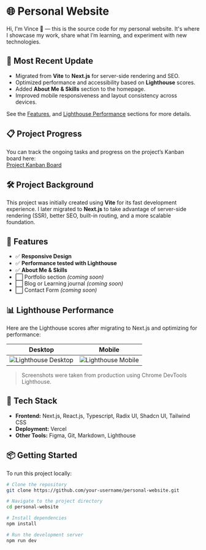 # 🌐 Personal Website

Hi, I'm Vince 👋 — this is the source code for my personal website. It's where I showcase my work, share what I’m learning, and experiment with new technologies.

## 📌 Most Recent Update

- Migrated from **Vite** to **Next.js** for server-side rendering and SEO.
- Optimized performance and accessibility based on **Lighthouse** scores.
- Added **About Me & Skills** section to the homepage.
- Improved mobile responsiveness and layout consistency across devices.

See the  [Features](#-features), and [Lighthouse Performance](#-lighthouse-performance) sections for more details.

## 📋 Project Progress

You can track the ongoing tasks and progress on the project’s Kanban board here:  
<a href="https://github.com/users/vincejosephladrera/projects/5" target="_blank" rel="noopener noreferrer">Project Kanban Board</a>

## 🛠 Project Background

This project was initially created using **Vite** for its fast development experience. I later migrated to **Next.js** to take advantage of server-side rendering (SSR), better SEO, built-in routing, and a more scalable foundation.

## 🚀 Features

- ✅ **Responsive Design**
- ✅ **Performance tested with Lighthouse**
- ✅ **About Me & Skills**
- ⬜ Portfolio section *(coming soon)*
- ⬜ Blog or Learning journal *(coming soon)*
- ⬜ Contact Form *(coming soon)*

## 📊 Lighthouse Performance

Here are the Lighthouse scores after migrating to Next.js and optimizing for performance:

| Desktop | Mobile |
|---------|--------|
| ![Lighthouse Desktop](https://github.com/user-attachments/assets/da8efaaf-c90c-44e2-97b0-33a38656c405) | ![Lighthouse Mobile](https://github.com/user-attachments/assets/78cc126b-f00f-4af5-8b22-a571d439f819) |

> Screenshots were taken from production using Chrome DevTools Lighthouse.

## 🧰 Tech Stack

- **Frontend:** Next.js, React.js, Typescript, Radix UI, Shadcn UI, Tailwind CSS
- **Deployment:** Vercel  
- **Other Tools:** Figma, Git, Markdown, Lighthouse

## 📦 Getting Started

To run this project locally:

```bash
# Clone the repository
git clone https://github.com/your-username/personal-website.git

# Navigate to the project directory
cd personal-website

# Install dependencies
npm install

# Run the development server
npm run dev
